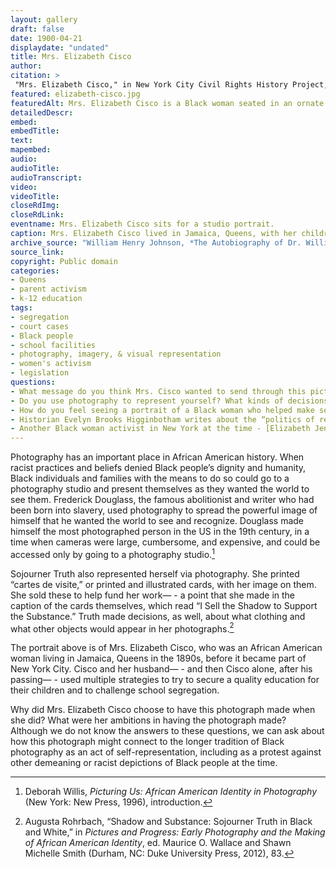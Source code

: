 ```yaml
--- 
layout: gallery
draft: false
date: 1900-04-21
displaydate: "undated"
title: Mrs. Elizabeth Cisco
author: 
citation: >
 "Mrs. Elizabeth Cisco," in New York City Civil Rights History Project, Accessed: [Month Day, Year], https://nyccivilrightshistory.org/gallery/elizabeth-cisco.
featured: elizabeth-cisco.jpg
featuredAlt: Mrs. Elizabeth Cisco is a Black woman seated in an ornate chair and wearing a formal full-length dress
detailedDescr: 
embed: 
embedTitle: 
text: 
mapembed: 
audio: 
audioTitle: 
audioTranscript: 
video: 
videoTitle: 
closeRdImg: 
closeRdLink: 
eventname: Mrs. Elizabeth Cisco sits for a studio portrait.
caption: Mrs. Elizabeth Cisco lived in Jamaica, Queens, with her children and, until he passed away in 1897, her husband Samuel Cisco. She sat for this formal studio portrait at some point, although we do not know exactly what year, or whether it was before or after she and her husband began to challenge school segregation in 1896, or before or after she sued the Queens school board in 1899.
archive_source: "William Henry Johnson, *The Autobiography of Dr. William Henry Johnson* (Albany, NY: The Argus Company, 1900)."
source_link: 
copyright: Public domain
categories: 
- Queens
- parent activism
- k-12 education
tags: 
- segregation
- court cases
- Black people
- school facilities
- photography, imagery, & visual representation 
- women's activism 
- legislation
questions:
- What message do you think Mrs. Cisco wanted to send through this picture? What choices do you think she made that helped send that message?
- Do you use photography to represent yourself? What kinds of decisions do you make about how you appear in photographs, and why?
- How do you feel seeing a portrait of a Black woman who helped make segregation illegal in New York schools? 
- Historian Evelyn Brooks Higginbotham writes about the “politics of respectability.” She uses that term to argue that Black women of Cisco’s generation were contesting white supremacy while also insisting that Black people conformed “to the dominant society’s norms of manners and morals.” Do you think that this portrait of Mrs. Cisco reflects “the politics of respectability”? Why might activist women like Mrs. Cisco might have chosen to present themselves as “respectable”?
- Another Black woman activist in New York at the time - [Elizabeth Jennings](https://www.mcny.org/sites/default/files/2021-06/MCNYElizabethJenningsGraham.pdf) - was also photographed. What similarities or differences do you see between her portrait and that of Mrs. Cisco?
--- 
```


Photography has an important place in African American history. When racist practices and beliefs denied Black people’s dignity and humanity, Black individuals and families with the means to do so could go to a photography studio and present themselves as they wanted the world to see them. Frederick Douglass, the famous abolitionist and writer who had been born into slavery, used photography to spread the powerful image of himself that he wanted the world to see and recognize. Douglass made himself the most photographed person in the US in the 19th century, in a time when cameras were large, cumbersome, and expensive, and could be accessed only by going to a photography studio.[^1]

Sojourner Truth also represented herself via photography. She printed “cartes de visite,” or printed and illustrated cards, with her image on them. She sold these to help fund her work— - a point that she made in the caption of the cards themselves, which read “I Sell the Shadow to Support the Substance.” Truth made decisions, as well, about what clothing and what other objects would appear in her photographs.[^2] 

The portrait above is of Mrs. Elizabeth Cisco, who was an African American woman living in Jamaica, Queens in the 1890s, before it became part of New York City. Cisco and her husband— - and then Cisco alone, after his passing— - used multiple strategies to try to secure a quality education for their children and to challenge school segregation. 

Why did Mrs. Elizabeth Cisco choose to have this photograph made when she did? What were her ambitions in having the photograph made? Although we do not know the answers to these questions, we can ask about how this photograph might connect to the longer tradition of Black photography as an act of self-representation, including as a protest against other demeaning or racist depictions of Black people at the time. 

[^1]: Deborah Willis, *Picturing Us: African American Identity in Photography* (New York: New Press, 1996), introduction.

[^2]: Augusta Rohrbach, “Shadow and Substance: Sojourner Truth in Black and White,” in *Pictures and Progress: Early Photography and the Making of African American Identity*, ed. Maurice O. Wallace and Shawn Michelle Smith (Durham, NC: Duke University Press, 2012), 83.

